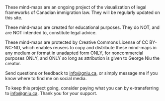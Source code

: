 These mind-maps are an ongoing project of the visualization of legal frameworks of Canadian immigration law. They will be regularly updated on this site.

These mind-maps are created for educational purposes. They do NOT, and are NOT intended to, constitute legal advice.

These mind-maps are protected by Creative Commons License of CC BY-NC-ND, which enables reusers to copy and distribute these mind-maps in any medium or format in unadapted form ONLY, for noncommercial purposes ONLY, and ONLY so long as attribution is given to George Niu the creator.

Send questions or feedback to info@gniu.ca, or simply message me if you know where to find me on social media.

To keep this project going, consider paying what you can by e-transferring to info@gniu.ca. Thank you for your support.
